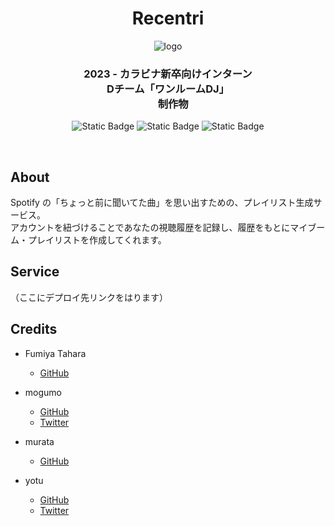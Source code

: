 
<div align="center">
    
# Recentri
![logo](https://github.com/ulxsth/Recentri/assets/114195789/04cf24d4-9d3a-45b5-9599-9f0254e89071)

### 2023 - カラビナ新卒向けインターン <br> Dチーム「ワンルームDJ」<br>　制作物

![Static Badge](https://img.shields.io/badge/Laravel-v10.10-orange)
![Static Badge](https://img.shields.io/badge/Spotify_API-v1-green)
![Static Badge](https://img.shields.io/badge/Notion_API-v1-white)

<br>

</div>

## About
Spotify の「ちょっと前に聞いてた曲」を思い出すための、プレイリスト生成サービス。<br>
アカウントを紐づけることであなたの視聴履歴を記録し、履歴をもとにマイブーム・プレイリストを作成してくれます。

## Service
（ここにデプロイ先リンクをはります）
    
## Credits

- Fumiya Tahara
    - [GitHub](https://github.com/Fumiya-Tahara)

- mogumo
    - [GitHub](https://github.com/kurumayusamugariko)
    - [Twitter](https://twitter.com/mogumo_zzz)

- murata
    - [GitHub](https://github.com/Shun-art)

- yotu
    - [GitHub](https://github.com/ulxsth)
    - [Twitter](https://twitter.com/ulxsth)
